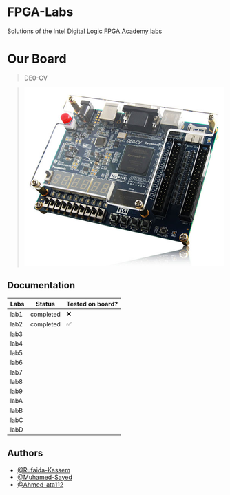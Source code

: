 # FPGA-Labs

Solutions of the Intel [Digital Logic FPGA Academy labs ](https://fpgacademy.org/courses.html)

# Our Board

> DE0-CV

> ![board](./assets/de0cv.jpg)

## Documentation

| Labs | Status    | Tested on board? |
| ---- | --------- | ---------------- |
| lab1 | completed | ❌               |
| lab2 | completed | ✅               |
| lab3 |           |                  |
| lab4 |           |                  |
| lab5 |           |                  |
| lab6 |           |                  |
| lab7 |           |                  |
| lab8 |           |                  |
| lab9 |           |                  |
| labA |           |                  |
| labB |           |                  |
| labC |           |                  |
| labD |           |                  |

## Authors

- [@Rufaida-Kassem](https://www.github.com/Rufaida-Kassem)
- [@Muhamed-Sayed](https://www.github.com/Muhamed-Sayed)
- [@Ahmed-ata112](https://www.github.com/Ahmed-ata112)
